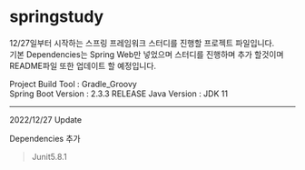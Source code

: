 # springstudy

12/27일부터 시작하는 스프링 프레임워크 스터디를 진행할 프로젝트 파일입니다.  
기본 Dependencies는 Spring Web만 넣었으며 스터디를 진행하며 추가 할것이며  
README파일 또한 업데이트 할 예정입니다.

Project Build Tool : Gradle_Groovy  
Spring Boot Version : 2.3.3 RELEASE
Java Version : JDK 11

-----
2022/12/27 Update

Dependencies 추가
> Junit5.8.1
